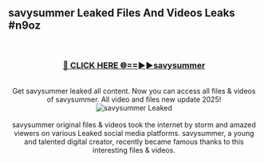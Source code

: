 ## savysummer Leaked Files And Videos Leaks #n9oz
<br>
<div align="center">
<h3><a href="https://watchclip.my.id/savysummer" rel="nofollow">🔴 CLICK HERE 🌐==►►savysummer</a></h3>
<br>
Get savysummer leaked all content. Now you can access all files & videos of savysummer. All video and files new update 2025!
<br>
<a href="https://watchclip.my.id/savysummer" rel="nofollow" data-target="animated-image.originalLink"><img src="https://i.ibb.co.com/WyWwxjT/player-gif2.gif" alt="savysummer Leaked" style="max-width: 100%; display: inline-block;" data-target="animated-image.originalImage"></a>
<br><br>
savysummer original files & videos took the internet by storm and amazed viewers on various Leaked social media platforms. savysummer, a young and talented digital creator, recently became famous thanks to this interesting files & videos.
</div>
<br>